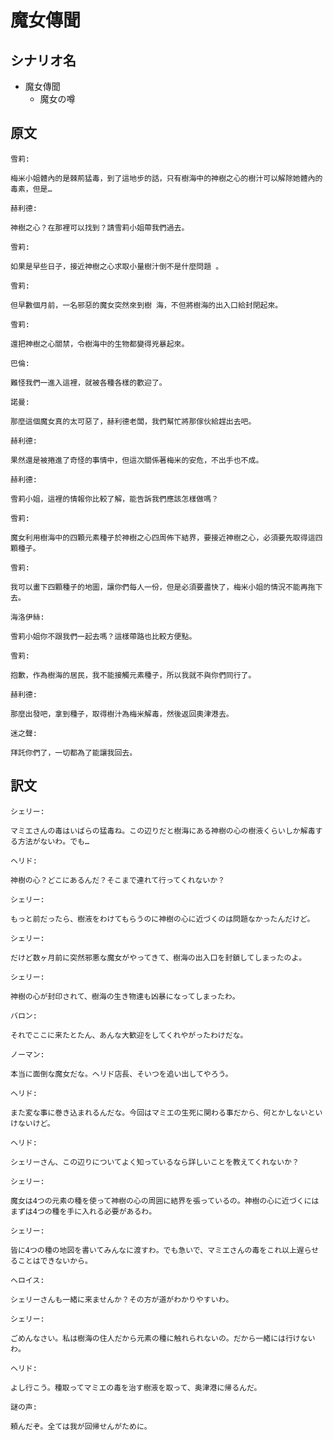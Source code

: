 # 魔女傳聞
## シナリオ名
 - 魔女傳聞
   - 魔女の噂

## 原文
```
雪莉:

梅米小姐體內的是棘荊猛毒，到了這地步的話，只有樹海中的神樹之心的樹汁可以解除她體內的毒素，但是…
```

```
赫利德:

神樹之心？在那裡可以找到？請雪莉小姐帶我們過去。 
```

```
雪莉:

如果是早些日子，接近神樹之心求取小量樹汁倒不是什麼問題 。
```

```
雪莉:

但早數個月前，一名邪惡的魔女突然來到樹 海，不但將樹海的出入口給封閉起來。 
```

```
雪莉:

還把神樹之心關禁，令樹海中的生物都變得兇暴起來。 
```

```
巴倫:

難怪我們一進入這裡，就被各種各樣的歡迎了。
```

```
諾曼:

那麼這個魔女真的太可惡了，赫利德老闆，我們幫忙將那傢伙給趕出去吧。
```

```
赫利德:

果然還是被捲進了奇怪的事情中，但這次關係著梅米的安危，不出手也不成。
```

```
赫利德:

雪莉小姐，這裡的情報你比較了解，能告訴我們應該怎樣做嗎？ 
```

```
雪莉:

魔女利用樹海中的四顆元素種子於神樹之心四周佈下結界，要接近神樹之心，必須要先取得這四顆種子。 
```

```
雪莉:

我可以畫下四顆種子的地圖，讓你們每人一份，但是必須要盡快了，梅米小姐的情況不能再拖下去。 
```

```
海洛伊絲:

雪莉小姐你不跟我們一起去嗎？這樣帶路也比較方便點。 
```

```
雪莉:

抱歉，作為樹海的居民，我不能接觸元素種子，所以我就不與你們同行了。 
```

```
赫利德:

那麼出發吧，拿到種子，取得樹汁為梅米解毒，然後返回奧津港去。
```

```
迷之聲:

拜託你們了，一切都為了能讓我回去。 
```

## 訳文
```
シェリー:

マミエさんの毒はいばらの猛毒ね。この辺りだと樹海にある神樹の心の樹液くらいしか解毒する方法がないわ。でも…
```

```
ヘリド:

神樹の心？どこにあるんだ？そこまで連れて行ってくれないか？ 
```

```
シェリー:

もっと前だったら、樹液をわけてもらうのに神樹の心に近づくのは問題なかったんだけど。
```

```
シェリー:

だけど数ヶ月前に突然邪悪な魔女がやってきて、樹海の出入口を封鎖してしまったのよ。 
```

```
シェリー:

神樹の心が封印されて、樹海の生き物達も凶暴になってしまったわ。 
```

```
バロン:

それでここに来たとたん、あんな大歓迎をしてくれやがったわけだな。
```

```
ノーマン:

本当に面倒な魔女だな。ヘリド店長、そいつを追い出してやろう。
```

```
ヘリド:

また変な事に巻き込まれるんだな。今回はマミエの生死に関わる事だから、何とかしないといけないけど。
```

```
ヘリド:

シェリーさん、この辺りについてよく知っているなら詳しいことを教えてくれないか？ 
```

```
シェリー:

魔女は4つの元素の種を使って神樹の心の周囲に結界を張っているの。神樹の心に近づくにはまずは4つの種を手に入れる必要があるわ。
```

```
シェリー:

皆に4つの種の地図を書いてみんなに渡すわ。でも急いで、マミエさんの毒をこれ以上遅らせることはできないから。 
```

```
へロイス:

シェリーさんも一緒に来ませんか？その方が道がわかりやすいわ。 
```

```
シェリー:

ごめんなさい。私は樹海の住人だから元素の種に触れられないの。だから一緒には行けないわ。
```

```
ヘリド:

よし行こう。種取ってマミエの毒を治す樹液を取って、奥津港に帰るんだ。
```

```
謎の声:

頼んだぞ。全ては我が回帰せんがために。
```